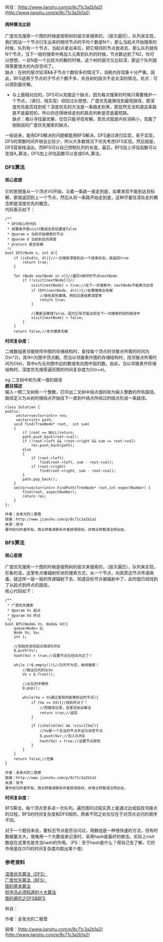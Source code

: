 转自：[http://www.jianshu.com/p/8c71c3a2b1a2](http://www.jianshu.com/p/8c71c3a2b1a2)

#### 两种算法比较

广度优先搜索一个图的时候是按照树的层次来搜索的，（层次遍历），队列来实现，我们假设一个节点衍生出来的相邻节点的平均个数是N个，那么当起点开始搜索的时候，队列有一个节点，当起点拿出来后，把它相邻的节点放进去，那么队列就有N个节点，当下一层的搜索中再加入元素到队列的时候，节点数达到了N2，你可以想想，一旦N是一个比较大的数的时候，这个树的层次又比较深，那这个队列就得需要很大的内存空间了。  
缺点：在树的层次较深&&子节点个数较多的情况下，消耗内存现象十分严重。因此，BFS适用于节点的子节点个数不多，并且树的层次不会太深的情况。优点：可以得到最优解。

* 与上面相对应的，DFS可以克服这个缺点，因为每次搜索的时候只需要维护一个节点，（递归、栈实现）但回过头想想，广度优先能够找到最短路径，那深度优先能否找到呢？深度优先的方法是一条路走到黑，那显然无法知道这条路是不是最短的，所以你还得继续走别的路去判断是否是最短路。  
  缺点：难以寻找最优解，仅仅只能寻找有解。其优点就是内存消耗小，克服了刚刚说的广度优先搜索的缺点。

一般说来，能用DFS解决的问题都能用BFS解决。DFS通过递归实现，易于实现，DFS的常数时间开销会比较少，所以大多数情况下优先考虑DFS实现。然后就是，DFS容易栈溢出，而BFS可以自己控制队列的长度。最后，BFS加上评估函数可以变成A_算法，DFS加上评估函数可以变成IDA_算法。

### DFS算法

#### 核心思想

它的思想是从一个顶点V0开始，沿着一条路一直走到底，如果发现不能到达目标解，那就返回到上一个节点，然后从另一条路开始走到底，这种尽量往深处走的概念即是深度优先的概念。  
代码表示如下：

```
/**
 * DFS核心伪代码
 * 前置条件是visit数组全部设置成false
 * @param n 当前开始搜索的节点
 * @param d 当前到达的深度
 * @return 是否有解
 */
bool DFS(Node n, int d){
    if (isEnd(n, d)){//一旦搜索深度到达一个结束状态，就返回true
        return true;
    }

    for (Node nextNode in n){//遍历n相邻的节点nextNode
        if (!visit[nextNode]){//
            visit[nextNode] = true;//在下一步搜索中，nextNode不能再次出现
            if (DFS(nextNode, d+1)){//如果搜索出有解
                //做些其他事情，例如记录结果深度等
                return true;
            }

            //重新设置成false，因为它有可能出现在下一次搜索的别的路径中
            visit[nextNode] = false;
        }
    }
    return false;//本次搜索无解
```

**时间复杂度：**

二维数组表邻接矩阵作图的存储结构时，查找每个顶点的邻接点所需的时间为O\(n^2\)，其中n为图中顶点数。而当以邻接表作图的存储结构时，找邻接点所需时间为O\(e\)，其中e为无向图中边的数或有向图中弧的数。由此，当以邻接表作存储结构时，深度优先搜索遍历图的时间复杂度为O\(n+e\)。

eg.二叉树中和为某一值的路径  
**题目描述**  
输入一颗二叉树和一个整数，打印出二叉树中结点值的和为输入整数的所有路径。路径定义为从树的根结点开始往下一直到叶结点所经过的结点形成一条路径。

```
class Solution {
public:
     vector<vector<int>> res;
     vector<int> path;
    void find(TreeNode* root,  int sum)
    {
        if (root == NULL)return;
        path.push_back(root->val);
        if (!root->left && !root->right && sum == root->val)
            res.push_back(path);
        else
        {
            if (root->left)
                find(root->left, sum - root->val);
            if (root->right)
                find(root->right, sum - root->val);
        }
        path.pop_back();
    }
    vector<vector<int>> FindPath(TreeNode* root,int expectNumber) {
        find(root, expectNumber);
        return res;
    }
};

作者：会发光的二极管
链接：http://www.jianshu.com/p/8c71c3a2b1a2
來源：简书
著作权归作者所有。商业转载请联系作者获得授权，非商业转载请注明出处。
```

### BFS算法

#### 核心思想

广度优先搜索一个图的时候是按照树的层次来搜索的，（层次遍历），队列来实现，形象的说，这里有点像辐射形状的搜索方式，从一个节点，向其旁边节点传递病毒，就这样一层一层的传递辐射下去，知道目标节点被辐射中了，此时就已经找到了从起点到终点的路径。  
核心代码如下：

```
/**
 * 广度优先搜索
 * @param Vs 起点
 * @param Vd 终点
 */
bool BFS(Node& Vs, Node& Vd){
    queue<Node> Q;
    Node Vn, Vw;
    int i;

    //初始状态将起点放进队列Q
    Q.push(Vs);
    hash(Vw) = true;//设置节点已经访问过了！

    while (!Q.empty()){//队列不为空，继续搜索！
        //取出队列的头Vn
        Vn = Q.front();

        //从队列中移除
        Q.pop();

        while(Vw = Vn通过某规则能够到达的节点){
            if (Vw == Vd){//找到终点了！
                //把路径记录，这里没给出解法
                return true;//返回
            }

            if (isValid(Vw) && !visit[Vw]){
                //Vw是一个合法的节点并且为白色节点
                Q.push(Vw);//加入队列Q
                hash(Vw) = true;//设置节点颜色
            }
        }
    }
    return false;//无解
}

作者：会发光的二极管
链接：http://www.jianshu.com/p/8c71c3a2b1a2
來源：简书
著作权归作者所有。商业转载请联系作者获得授权，非商业转载请注明出处。
```

**时间复杂度：**

BFS算法，每个顶点至多进一次队列。遍历图的过程实质上是通过边或弧找邻接点的过程，BFS的时间复杂度和DFS相同，两者不同之处仅仅在于对顶点访问的顺序不同。

对于一个题目来说，要标志节点是否访问过，用数组是一种很快速的方法，但有时数据量太大，很难用一个大数组来记录时，采用hash是最好的做法。实际上visit数组在这里也是充当hash的作用。（PS：至于hash是什么？得自己去了解，它的作用是在O\(1\)的时间复杂度内取出某个值）

### 参考资料

[深度优先算法（DFS）](http://rapheal.iteye.com/blog/1526863)  
[广度优先算法（BFS）](http://blog.csdn.net/raphealguo/article/details/7523411)  
[图的基本算法](http://www.jianshu.com/p/70952b51f0c8)  
[程序员必须知道的十大算法](http://www.jianshu.com/p/c2c4b89aaa4b)  
[图的遍历之DFS&BFS](http://www.cnblogs.com/skywang12345/p/3711483.html)

转自：

作者：会发光的二极管

链接：[http://www.jianshu.com/p/8c71c3a2b1a2](http://www.jianshu.com/p/8c71c3a2b1a2)

